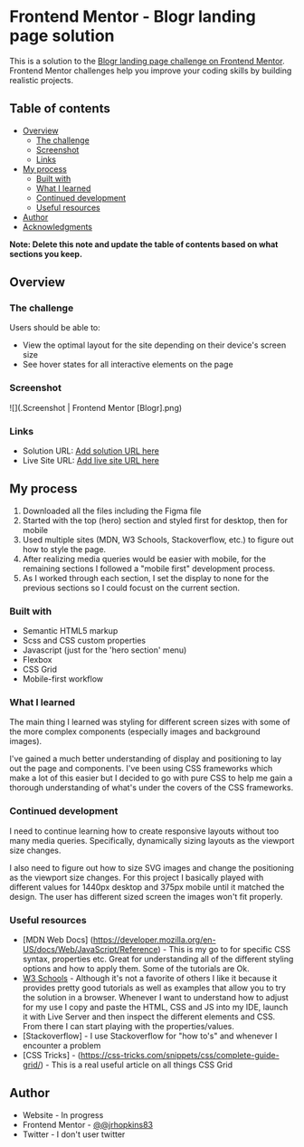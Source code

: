 # Frontend Mentor - Blogr landing page solution

This is a solution to the [Blogr landing page challenge on Frontend Mentor](https://www.frontendmentor.io/challenges/blogr-landing-page-EX2RLAApP). Frontend Mentor challenges help you improve your coding skills by building realistic projects. 

## Table of contents

- [Overview](#overview)
  - [The challenge](#the-challenge)
  - [Screenshot](#screenshot)
  - [Links](#links)
- [My process](#my-process)
  - [Built with](#built-with)
  - [What I learned](#what-i-learned)
  - [Continued development](#continued-development)
  - [Useful resources](#useful-resources)
- [Author](#author)
- [Acknowledgments](#acknowledgments)

**Note: Delete this note and update the table of contents based on what sections you keep.**

## Overview

### The challenge

Users should be able to:

- View the optimal layout for the site depending on their device's screen size
- See hover states for all interactive elements on the page

### Screenshot

![](.Screenshot | Frontend Mentor [Blogr].png)

### Links

- Solution URL: [Add solution URL here](https://github.com/jrhopkins83/Challenges/tree/master/blogr-landing-page-main)
- Live Site URL: [Add live site URL here](https://jrhopkins83-challenges-blogr-page.netlify.app/)

## My process
1. Downloaded all the files including the Figma file
2. Started with the top (hero) section and styled first for desktop, then for mobile
3. Used multiple sites (MDN, W3 Schools, Stackoverflow, etc.) to figure out how to style the page.
4. After realizing media queries would be easier with mobile, for the remaining sections I 
followed a "mobile first" development process.
5. As I worked through each section, I set the display to none for the previous sections so I could
focust on the current section.
### Built with

- Semantic HTML5 markup
- Scss and CSS custom properties
- Javascript (just for the 'hero section' menu)
- Flexbox
- CSS Grid
- Mobile-first workflow

### What I learned
The main thing I learned was styling for different screen sizes with some of the more complex components (especially images and background images).

I've gained a much better understanding of display and positioning to lay out the page and components.  I've been using CSS frameworks which make a lot of this easier but I decided to go with pure CSS to help me gain a thorough understanding of what's under the covers of the CSS frameworks.

### Continued development

I need to continue learning how to create responsive layouts without too many media queries.  Specifically, dynamically sizing layouts as the viewport size changes.

I also need to figure out how to size SVG images and change the positioning as the viewport size changes.  For this project I basically played with different values for 1440px desktop and 375px mobile until it matched the design. The user has different sized screen the images won't fit properly.

### Useful resources

- [MDN Web Docs] (https://developer.mozilla.org/en-US/docs/Web/JavaScript/Reference) - This is my go to for specific CSS syntax, properties etc.  Great for understanding all of the different styling options and how to apply them. Some of the tutorials are Ok.
- [W3 Schools](https://www.w3schools.com) - Although it's not a favorite of others I like it because it provides pretty good tutorials as well as examples that allow you to try the solution in a browser.  Whenever I want to understand how to adjust for my use I copy and paste the HTML, CSS and JS into my IDE, launch it with Live Server and then inspect the different elements and CSS.  From there I can start playing with the properties/values.
- [Stackoverflow] - I use Stackoverflow for "how to's" and whenever I encounter a problem
- [CSS Tricks] - (https://css-tricks.com/snippets/css/complete-guide-grid/) - This is a real useful article on all things CSS Grid

## Author

- Website - In progress
- Frontend Mentor - [@@jrhopkins83](https://www.frontendmentor.io/profile/@jrhopkins83)
- Twitter - I don't user twitter

